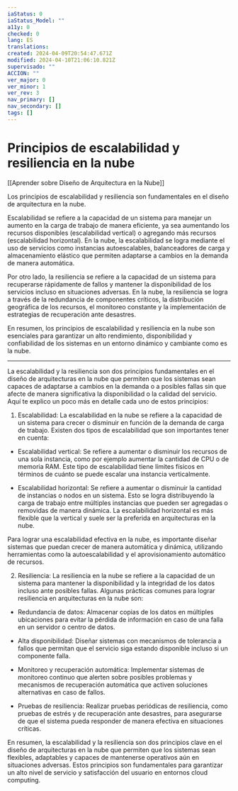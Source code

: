 ```yaml
---
iaStatus: 0
iaStatus_Model: ""
a11y: 0
checked: 0
lang: ES
translations: 
created: 2024-04-09T20:54:47.671Z
modified: 2024-04-10T21:06:10.821Z
supervisado: ""
ACCION: ""
ver_major: 0
ver_minor: 1
ver_rev: 3
nav_primary: []
nav_secondary: []
tags: []
---
```

# Principios de escalabilidad y resiliencia en la nube

[[Aprender sobre Diseño de Arquitectura en la Nube]]

Los principios de escalabilidad y resiliencia son fundamentales en el diseño de arquitectura en la nube. 

Escalabilidad se refiere a la capacidad de un sistema para manejar un aumento en la carga de trabajo de manera eficiente, ya sea aumentando los recursos disponibles (escalabilidad vertical) o agregando más recursos (escalabilidad horizontal). En la nube, la escalabilidad se logra mediante el uso de servicios como instancias autoescalables, balanceadores de carga y almacenamiento elástico que permiten adaptarse a cambios en la demanda de manera automática.

Por otro lado, la resiliencia se refiere a la capacidad de un sistema para recuperarse rápidamente de fallos y mantener la disponibilidad de los servicios incluso en situaciones adversas. En la nube, la resiliencia se logra a través de la redundancia de componentes críticos, la distribución geográfica de los recursos, el monitoreo constante y la implementación de estrategias de recuperación ante desastres.

En resumen, los principios de escalabilidad y resiliencia en la nube son esenciales para garantizar un alto rendimiento, disponibilidad y confiabilidad de los sistemas en un entorno dinámico y cambiante como es la nube.


---

La escalabilidad y la resiliencia son dos principios fundamentales en el diseño de arquitecturas en la nube que permiten que los sistemas sean capaces de adaptarse a cambios en la demanda o a posibles fallas sin que afecte de manera significativa la disponibilidad o la calidad del servicio. Aquí te explico un poco más en detalle cada uno de estos principios:

1. Escalabilidad:
La escalabilidad en la nube se refiere a la capacidad de un sistema para crecer o disminuir en función de la demanda de carga de trabajo. Existen dos tipos de escalabilidad que son importantes tener en cuenta:

- Escalabilidad vertical: Se refiere a aumentar o disminuir los recursos de una sola instancia, como por ejemplo aumentar la cantidad de CPU o de memoria RAM. Este tipo de escalabilidad tiene límites físicos en términos de cuánto se puede escalar una instancia verticalmente.

- Escalabilidad horizontal: Se refiere a aumentar o disminuir la cantidad de instancias o nodos en un sistema. Esto se logra distribuyendo la carga de trabajo entre múltiples instancias que pueden ser agregadas o removidas de manera dinámica. La escalabilidad horizontal es más flexible que la vertical y suele ser la preferida en arquitecturas en la nube.

Para lograr una escalabilidad efectiva en la nube, es importante diseñar sistemas que puedan crecer de manera automática y dinámica, utilizando herramientas como la autoescalabilidad y el aprovisionamiento automático de recursos.

2. Resiliencia:
La resiliencia en la nube se refiere a la capacidad de un sistema para mantener la disponibilidad y la integridad de los datos incluso ante posibles fallas. Algunas prácticas comunes para lograr resiliencia en arquitecturas en la nube son:

- Redundancia de datos: Almacenar copias de los datos en múltiples ubicaciones para evitar la pérdida de información en caso de una falla en un servidor o centro de datos.

- Alta disponibilidad: Diseñar sistemas con mecanismos de tolerancia a fallos que permitan que el servicio siga estando disponible incluso si un componente falla.

- Monitoreo y recuperación automática: Implementar sistemas de monitoreo continuo que alerten sobre posibles problemas y mecanismos de recuperación automática que activen soluciones alternativas en caso de fallos.

- Pruebas de resiliencia: Realizar pruebas periódicas de resiliencia, como pruebas de estrés y de recuperación ante desastres, para asegurarse de que el sistema pueda responder de manera efectiva en situaciones críticas.

En resumen, la escalabilidad y la resiliencia son dos principios clave en el diseño de arquitecturas en la nube que permiten que los sistemas sean flexibles, adaptables y capaces de mantenerse operativos aún en situaciones adversas. Estos principios son fundamentales para garantizar un alto nivel de servicio y satisfacción del usuario en entornos cloud computing.
